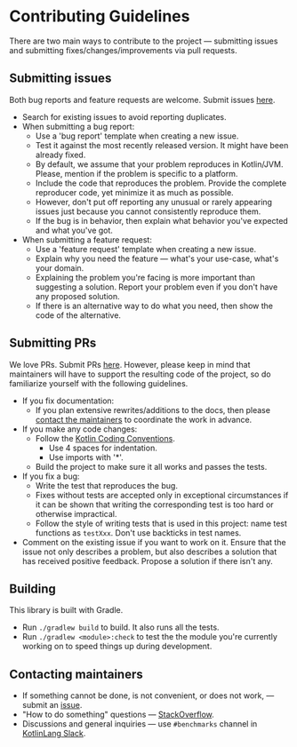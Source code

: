 # Contributing Guidelines

There are two main ways to contribute to the project &mdash; submitting issues and submitting
fixes/changes/improvements via pull requests.

## Submitting issues

Both bug reports and feature requests are welcome.
Submit issues [here](https://github.com/Kotlin/kotlinx-benchmark/issues).

- Search for existing issues to avoid reporting duplicates.
- When submitting a bug report:
  - Use a 'bug report' template when creating a new issue.
  - Test it against the most recently released version. It might have been already fixed.
  - By default, we assume that your problem reproduces in Kotlin/JVM. Please, mention if the problem is
    specific to a platform.
  - Include the code that reproduces the problem. Provide the complete reproducer code, yet minimize it as much as possible.
  - However, don't put off reporting any unusual or rarely appearing issues just because you cannot consistently
    reproduce them.
  - If the bug is in behavior, then explain what behavior you've expected and what you've got.
- When submitting a feature request:
  - Use a 'feature request' template when creating a new issue.
  - Explain why you need the feature &mdash; what's your use-case, what's your domain.
  - Explaining the problem you're facing is more important than suggesting a solution.
    Report your problem even if you don't have any proposed solution.
  - If there is an alternative way to do what you need, then show the code of the alternative.

## Submitting PRs

We love PRs. Submit PRs [here](https://github.com/Kotlin/kotlinx-benchmark/pulls).
However, please keep in mind that maintainers will have to support the resulting code of the project,
so do familiarize yourself with the following guidelines.

- If you fix documentation:
  - If you plan extensive rewrites/additions to the docs, then please [contact the maintainers](#contacting-maintainers)
    to coordinate the work in advance.
- If you make any code changes:
  - Follow the [Kotlin Coding Conventions](https://kotlinlang.org/docs/reference/coding-conventions.html).
    - Use 4 spaces for indentation.
    - Use imports with '\*'.
  - Build the project to make sure it all works and passes the tests.
- If you fix a bug:
  - Write the test that reproduces the bug.
  - Fixes without tests are accepted only in exceptional circumstances if it can be shown that writing the
    corresponding test is too hard or otherwise impractical.
  - Follow the style of writing tests that is used in this project:
    name test functions as `testXxx`. Don't use backticks in test names.
- Comment on the existing issue if you want to work on it. Ensure that the issue not only describes a problem, 
  but also describes a solution that has received positive feedback. Propose a solution if there isn't any.

## Building

This library is built with Gradle.

- Run `./gradlew build` to build. It also runs all the tests.
- Run `./gradlew <module>:check` to test the the module you're currently working on to speed things up during development.

## Contacting maintainers

- If something cannot be done, is not convenient, or does not work, &mdash; submit an [issue](https://github.com/Kotlin/kotlinx-benchmark/issues).
- "How to do something" questions &mdash; [StackOverflow](https://stackoverflow.com).
- Discussions and general inquiries &mdash; use `#benchmarks` channel in [KotlinLang Slack](https://kotl.in/slack).
